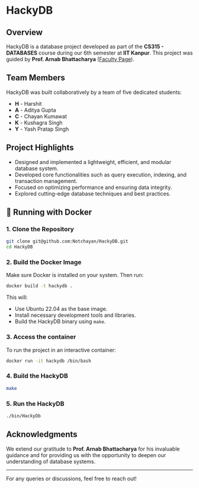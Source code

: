 # HackyDB

## Overview
HackyDB is a database project developed as part of the **CS315 - DATABASES** course during our 6th semester at **IIT Kanpur**. This project was guided by **Prof. Arnab Bhattacharya** ([Faculty Page](https://www.cse.iitk.ac.in/users/arnabb/)).

## Team Members
HackyDB was built collaboratively by a team of five dedicated students:
- **H** - Harshit
- **A** - Aditya Gupta
- **C** - Chayan Kumawat
- **K** - Kushagra Singh
- **Y** - Yash Pratap Singh

## Project Highlights
- Designed and implemented a lightweight, efficient, and modular database system.
- Developed core functionalities such as query execution, indexing, and transaction management.
- Focused on optimizing performance and ensuring data integrity.
- Explored cutting-edge database techniques and best practices.

## 🐳 Running with Docker

### 1. Clone the Repository
```bash
git clone git@github.com:Notchayan/HackyDB.git
cd HackyDB
```

### 2. Build the Docker Image
Make sure Docker is installed on your system. Then run:
```bash
docker build -t hackydb .
```
This will:
- Use Ubuntu 22.04 as the base image.
- Install necessary development tools and libraries.
- Build the HackyDB binary using `make`.

### 3. Access the container 
To run the project in an interactive container:
```bash
docker run -it hackydb /bin/bash
```

### 4. Build the HackyDB
```bash
make
```

### 5. Run the HackyDB
```bash
./bin/HackyDb
```


## Acknowledgments
We extend our gratitude to **Prof. Arnab Bhattacharya** for his invaluable guidance and for providing us with the opportunity to deepen our understanding of database systems.

---
For any queries or discussions, feel free to reach out!
